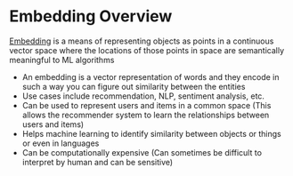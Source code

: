 # Embedding Overview

[Embedding](https://www.ibm.com/think/topics/embedding) is a means of representing objects as points in a continuous vector space where the locations of those points in space are semantically meaningful to ML algorithms

* An embedding is a vector representation of words and they encode in such a way you can figure out similarity between the entities
* Use cases include recommendation, NLP, sentiment analysis, etc.
* Can be used to represent users and items in a common space (This allows the recommender system to learn the relationships between users and items)
* Helps machine learning to identify similarity between objects or things or even in languages
* Can be computationally expensive (Can sometimes be difficult to interpret by human and can be sensitive)